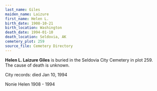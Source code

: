 ```yaml
---
last_name: Giles
maiden_name: Laizure
first_name: Helen L.
birth_date: 1908-10-21
birth_location: Washington
death_date: 1994-01-10
death_location: Seldovia, AK
cemetery_plot: 259
source_file: Cemetery Directory
---
```

**Helen L. Laizure  Giles** is buried in the Seldovia City Cemetery in plot 259.  The cause of death is unknown.

City records: died Jan 10, 1994

Nonie Helen 1908 - 1994
